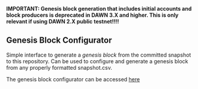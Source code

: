 **IMPORTANT: Genesis block generation that includes initial accounts and block producers is deprecated in DAWN 3.X and higher. This is only relevant if using DAWN 2.X public testnet!!!!**

## Genesis Block Configurator

Simple interface to generate a _genesis block_ from the committed snapshot to this repository. Can be used to configure and generate a genesis block from any properly formatted snapshot.csv.

The genesis block configurator can be accessed [here](https://eosio.github.io/genesis/)